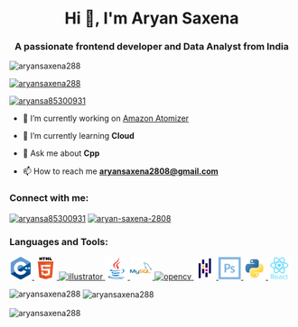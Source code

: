 <h1 align="center">Hi 👋, I'm Aryan Saxena</h1>
<h3 align="center">A passionate frontend developer and Data Analyst from India</h3>

<p align="left"> <img src="https://komarev.com/ghpvc/?username=aryansaxena288&label=Profile%20views&color=0e75b6&style=flat" alt="aryansaxena288" /> </p>

<p align="left"> <a href="https://github.com/ryo-ma/github-profile-trophy"><img src="https://github-profile-trophy.vercel.app/?username=aryansaxena288" alt="aryansaxena288" /></a> </p>

<p align="left"> <a href="https://twitter.com/aryansa85300931" target="blank"><img src="https://img.shields.io/twitter/follow/aryansa85300931?logo=twitter&style=for-the-badge" alt="aryansa85300931" /></a> </p>

- 🔭 I’m currently working on [Amazon Atomizer](https://github.com/Aryansaxena288/Amazon-Atomizer)

- 🌱 I’m currently learning **Cloud**

- 💬 Ask me about **Cpp**

- 📫 How to reach me **aryansaxena2808@gmail.com**

<h3 align="left">Connect with me:</h3>
<p align="left">
<a href="https://twitter.com/aryansa85300931" target="blank"><img align="center" src="https://raw.githubusercontent.com/rahuldkjain/github-profile-readme-generator/master/src/images/icons/Social/twitter.svg" alt="aryansa85300931" height="30" width="40" /></a>
<a href="https://linkedin.com/in/aryan-saxena-2808" target="blank"><img align="center" src="https://raw.githubusercontent.com/rahuldkjain/github-profile-readme-generator/master/src/images/icons/Social/linked-in-alt.svg" alt="aryan-saxena-2808" height="30" width="40" /></a>
</p>

<h3 align="left">Languages and Tools:</h3>
<p align="left"> <a href="https://www.w3schools.com/cpp/" target="_blank" rel="noreferrer"> <img src="https://raw.githubusercontent.com/devicons/devicon/master/icons/cplusplus/cplusplus-original.svg" alt="cplusplus" width="40" height="40"/> </a> <a href="https://www.w3.org/html/" target="_blank" rel="noreferrer"> <img src="https://raw.githubusercontent.com/devicons/devicon/master/icons/html5/html5-original-wordmark.svg" alt="html5" width="40" height="40"/> </a> <a href="https://www.adobe.com/in/products/illustrator.html" target="_blank" rel="noreferrer"> <img src="https://www.vectorlogo.zone/logos/adobe_illustrator/adobe_illustrator-icon.svg" alt="illustrator" width="40" height="40"/> </a> <a href="https://www.java.com" target="_blank" rel="noreferrer"> <img src="https://raw.githubusercontent.com/devicons/devicon/master/icons/java/java-original.svg" alt="java" width="40" height="40"/> </a> <a href="https://www.mysql.com/" target="_blank" rel="noreferrer"> <img src="https://raw.githubusercontent.com/devicons/devicon/master/icons/mysql/mysql-original-wordmark.svg" alt="mysql" width="40" height="40"/> </a> <a href="https://opencv.org/" target="_blank" rel="noreferrer"> <img src="https://www.vectorlogo.zone/logos/opencv/opencv-icon.svg" alt="opencv" width="40" height="40"/> </a> <a href="https://pandas.pydata.org/" target="_blank" rel="noreferrer"> <img src="https://raw.githubusercontent.com/devicons/devicon/2ae2a900d2f041da66e950e4d48052658d850630/icons/pandas/pandas-original.svg" alt="pandas" width="40" height="40"/> </a> <a href="https://www.photoshop.com/en" target="_blank" rel="noreferrer"> <img src="https://raw.githubusercontent.com/devicons/devicon/master/icons/photoshop/photoshop-line.svg" alt="photoshop" width="40" height="40"/> </a> <a href="https://www.python.org" target="_blank" rel="noreferrer"> <img src="https://raw.githubusercontent.com/devicons/devicon/master/icons/python/python-original.svg" alt="python" width="40" height="40"/> </a> <a href="https://reactjs.org/" target="_blank" rel="noreferrer"> <img src="https://raw.githubusercontent.com/devicons/devicon/master/icons/react/react-original-wordmark.svg" alt="react" width="40" height="40"/> </a> </p>

<p><img align="left" src="https://github-readme-stats.vercel.app/api/top-langs?username=aryansaxena288&show_icons=true&locale=en&layout=compact" alt="aryansaxena288" /></p>

<p>&nbsp;<img align="center" src="https://github-readme-stats.vercel.app/api?username=aryansaxena288&show_icons=true&locale=en" alt="aryansaxena288" /></p>

<p><img align="center" src="https://github-readme-streak-stats.herokuapp.com/?user=aryansaxena288&" alt="aryansaxena288" /></p>

